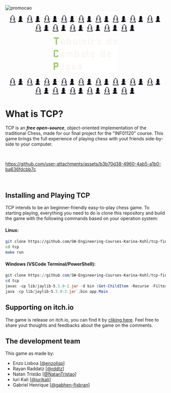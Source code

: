 ![promocao](https://github.com/user-attachments/assets/e79b9c19-ebdb-4d53-b9a2-34fa240dd201)<p align="center" style="text-align:center;">
<img alt="TCP pawn piece" src="./res/pieces/pawn.png" width="50" />
<img alt="TCP pawn piece" src="./res/pieces/pawn.png" width="50" />
<img alt="TCP pawn piece" src="./res/pieces/pawn.png" width="50" />
<img alt="TCP pawn piece" src="./res/pieces/pawn.png" width="50" />
<img alt="TCP pawn piece" src="./res/pieces/pawn.png" width="50" />
<img alt="TCP pawn piece" src="./res/pieces/pawn.png" width="50" />
<img alt="TCP pawn piece" src="./res/pieces/pawn.png" width="50" />
<img alt="TCP pawn piece" src="./res/pieces/pawn.png" width="50" />
<img alt="TCP pawn piece" src="./res/pieces/pawn.png" width="50" />
<img alt="TCP pawn piece" src="./res/pieces/pawn.png" width="50" />
<img alt="TCP pawn piece" src="./res/pieces/pawn.png" width="50" />
<img alt="TCP pawn piece" src="./res/pieces/pawn.png" width="50" />
<img alt="TCP pawn piece" src="./res/pieces/pawn.png" width="50" />
<img alt="TCP pawn piece" src="./res/pieces/pawn.png" width="50" />
<img alt="TCP pawn piece" src="./res/pieces/pawn.png" width="50" />
</p>


<p align="center" style="text-align:center;">
<img alt="TCP logo" src="./res/ui/logo.png" width="200"/>
</p>


<p align="center" style="text-align:center;">
<img alt="TCP pawn piece" src="./res/pieces/pawn.png" width="50" />
<img alt="TCP pawn piece" src="./res/pieces/pawn.png" width="50" />
<img alt="TCP pawn piece" src="./res/pieces/pawn.png" width="50" />
<img alt="TCP pawn piece" src="./res/pieces/pawn.png" width="50" />
<img alt="TCP pawn piece" src="./res/pieces/pawn.png" width="50" />
<img alt="TCP pawn piece" src="./res/pieces/pawn.png" width="50" />
<img alt="TCP pawn piece" src="./res/pieces/pawn.png" width="50" />
<img alt="TCP pawn piece" src="./res/pieces/pawn.png" width="50" />
<img alt="TCP pawn piece" src="./res/pieces/pawn.png" width="50" />
<img alt="TCP pawn piece" src="./res/pieces/pawn.png" width="50" />
<img alt="TCP pawn piece" src="./res/pieces/pawn.png" width="50" />
<img alt="TCP pawn piece" src="./res/pieces/pawn.png" width="50" />
<img alt="TCP pawn piece" src="./res/pieces/pawn.png" width="50" />
<img alt="TCP pawn piece" src="./res/pieces/pawn.png" width="50" />
<img alt="TCP pawn piece" src="./res/pieces/pawn.png" width="50" />
</p>

What is TCP?
===



TCP is an ***free open-source***, object-oriented implementation of the
traditional Chess, made for our final project for the "INF01120"
course. This game brings the full experience of playing chess with yout friends side-by-side to your computer.

<br>

https://github.com/user-attachments/assets/b3b70d38-4960-4ab5-a1b0-ba636fdcbb7c

<br>

## Installing and Playing TCP

TCP intends to be an beginner-friendly easy-to-play chess game. To starting playing, everything you need to do is clone this repository and build the game with the following commands based on your operation system:

#### Linux:
```bash
git clone https://github.com/SW-Engineering-Courses-Karina-Kohl/tcp-final-20251-grupo02.git tcp
cd tcp
make run
```

#### Windows (VSCode Terminal/PowerShell):
```powershell
git clone https://github.com/SW-Engineering-Courses-Karina-Kohl/tcp-final-20251-grupo02.git tcp
cd tcp
javac -cp lib/jaylib-5.5.0-2.jar -d bin (Get-ChildItem -Recurse -Filter *.java -Path src).FullName
java -cp lib/jaylib-5.5.0-2.jar`;bin app.Main
```

## Supporting on itch.io
The game is release on itch.io, you can find it by [cliking here](https://iuri-kali.itch.io/tcp). Feel free to share yout thoughts and feedbacks about the game on the comments.

## The development team
This game as made by:

- Enzo Lisboa [[@enzolisp](https://github.com/enzolisp)]
- Rayan Raddatz [[@rddtz](https://github.com/rddtz)]
- Natan Tristão [[@NatanTristao](https://github.com/NatanTristao)]
- Iuri Kali [[@iurikali](https://github.com/iurikali)]
- Gabriel Henrique [[@gabhen-fisbran](https://github.com/gabhen-fisbran)]
